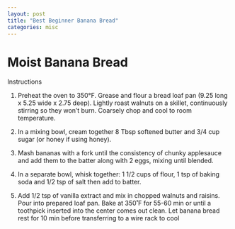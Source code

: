 ```yaml
---
layout: post
title: "Best Beginner Banana Bread"
categories: misc
---
```


# Moist Banana Bread

Instructions

1. Preheat the oven to 350°F. Grease and flour a bread loaf pan (9.25 long x 5.25 wide x 2.75 deep). Lightly roast walnuts on a skillet, continuously stirring so they won’t burn. Coarsely chop and cool to room temperature. 


2. In a mixing bowl, cream together 8 Tbsp softened butter and 3/4 cup sugar (or honey if using honey).


3. Mash bananas with a fork until the consistency of chunky applesauce and add them to the batter along with 2 eggs, mixing until blended. 


4. In a separate bowl, whisk together: 1 1/2 cups of flour, 1 tsp of baking soda and 1/2 tsp of salt then add to batter.


5. Add 1/2 tsp of vanilla extract and mix in chopped walnuts and raisins. Pour into prepared loaf pan. Bake at 350˚F for 55-60 min or until a toothpick inserted into the center comes out clean. Let banana bread rest for 10 min before transferring to a wire rack to cool


